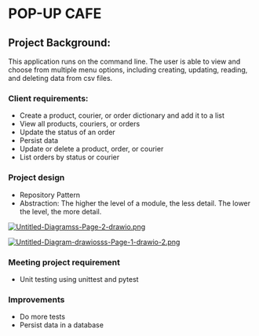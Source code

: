 # POP-UP CAFE


## Project Background: 

This application runs on the command line. The user is able to view and choose from multiple menu options, including creating, updating, reading, and deleting data from csv files. 

### Client requirements: 
* Create a product, courier, or order dictionary and add it to a list 
* View all products, couriers, or orders
* Update the status of an order
* Persist data
* Update or delete a product, order, or courier
* List orders by status or courier


### Project design 
* Repository Pattern
* Abstraction: The higher the level of a module, the less detail. The lower the level, the more detail. 

[![Untitled-Diagramss-Page-2-drawio.png](https://i.postimg.cc/vHxcyDzb/Untitled-Diagramss-Page-2-drawio.png)](https://postimg.cc/nCZHYFgP)

[![Untitled-Diagram-drawiosss-Page-1-drawio-2.png](https://i.postimg.cc/LsjPpDzt/Untitled-Diagram-drawiosss-Page-1-drawio-2.png)](https://postimg.cc/PLrJbmVJ)

### Meeting project requirement
* Unit testing using unittest and pytest 

### Improvements
* Do more tests
* Persist data in a database 
